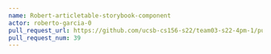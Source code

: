 ```yaml
---
name: Robert-articletable-storybook-component
actor: roberto-garcia-0
pull_request_url: https://github.com/ucsb-cs156-s22/team03-s22-4pm-1/pull/39
pull_request_num: 39
---
```

